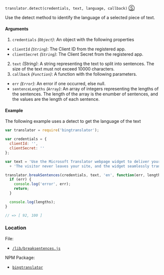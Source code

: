 `translator.detect(credentials, text, language, callback)`
[&#x24C8;](https://github.com/mattpodwysocki/bingtranslator-node/blob/master/lib/breaksentences.js "View in source")

Use the detect method to identify the language of a selected piece of text.

#### Arguments
1. `credentials` *(`Object`)*: An object with the following properties
  - `clientId` *(`String`)*: The Client ID from the registered app.
  - `clientSecret` *(`String`)*: The Client Secret from the registered app. 
2. `text` *(String)*: A string representing the text to split into sentences. The size of the text must not exceed 10000 characters.
3. `callback` *(`Function`)*: A function with the following parameters.
  - `err` *(`Error`)*: An error if one occurred, else null.
  - `sentenceLengths` *(`Array`)*: An array of integers representing the lengths of the sentences. The length of the array is the enumber of sentences, and the values are the length of each sentence. 

#### Example 

The following example uses a detect to get the language of the text

```js
var translator = require('bingtranslator');

var credentials = {
  clientId: '',
  clientSecret: ''
};

var text = 'Use the Microsoft Translator webpage widget to deliver your site in the visitor’s language. '
  + 'The visitor never leaves your site, and the widget seamlessly translates each page as they navigate.';

translator.breakSentences(credentials, text, 'en', function(err, lengths) {
  if (err) {
    console.log('error', err);
    return;
  }

  console.log(lengths);
}

// => [ 92, 100 ]
```

### Location

File:
- [`/lib/breaksentences.js`](https://github.com/mattpodwysocki/bingtranslator-node/blob/master/lib/breaksentences.js)

NPM Package:
- [`bingtranslator`](https://preview.npmjs.com/package/bingtranslator)